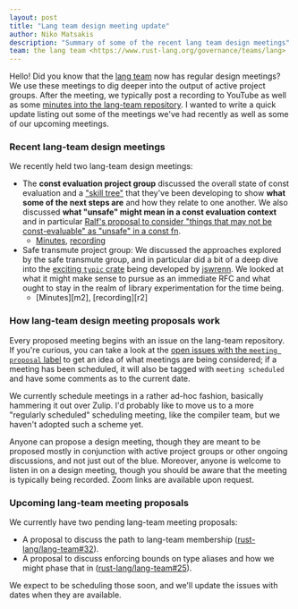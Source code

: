 ```yaml
---
layout: post
title: "Lang team design meeting update"
author: Niko Matsakis
description: "Summary of some of the recent lang team design meetings"
team: the lang team <https://www.rust-lang.org/governance/teams/lang>
---
```


Hello! Did you know that the [lang team] now has regular design
meetings? We use these meetings to dig deeper into the output of
active project groups. After the meeting, we typically post a
recording to YouTube as well as some [minutes into the lang-team
repository][min]. I wanted to write a quick update listing out some of
the meetings we've had recently as well as some of our upcoming
meetings.

[lang team]: https://www.rust-lang.org/governance/teams/lang
[min]: https://lang-team.rust-lang.org/minutes.html

### Recent lang-team design meetings

We recently held two lang-team design meetings:

* The **const evaluation project group** discussed the overall state
  of const evaluation and a ["skill tree"] that they've been
  developing to show **what some of the next steps are** and how they
  relate to one another.  We also discussed **what "unsafe" might mean
  in a const evaluation context** and in particular [Ralf's proposal to
  consider "things that may not be const-evaluable" as "unsafe" in a
  const fn][ralfj].
  * [Minutes][m1], [recording][r1]
* Safe transmute project group: We discussed the approaches explored
  by the safe transmute group, and in particular did a bit of a deep
  dive into the [exciting `typic` crate][typic] being developed by
  [jswrenn]. We looked at what it might make sense to pursue as an
  immediate RFC and what ought to stay in the realm of library experimentation
  for the time being.
  * [Minutes][m2], [recording][r2]
  
[m1]: https://github.com/rust-lang/lang-team/blob/master/design-meeting-minutes/2020-06-24-const-eval-unsafe-and-skill-tree.md
[r1]: https://youtu.be/b3p2vX8wZ_c
[ralfj]: https://www.ralfj.de/blog/2018/07/19/const.html
["skill tree"]: https://github.com/nikomatsakis/skill-tree#what-is-a-skill-tree
[typic]: https://github.com/jswrenn/typic
[jswrenn]: https://github.com/jswrenn

### How lang-team design meeting proposals work

Every proposed meeting begins with an issue on the lang-team
repository. If you're curious, you can take a look at the [open issues
with the `meeting proposal` label][issues] to get an idea of what
meetings are being considered; if a meeting has been scheduled, it
will also be tagged with `meeting scheduled` and have some comments as
to the current date.

[issues]: https://github.com/rust-lang/lang-team/issues?q=label%3Ameeting-proposal

We currently schedule meetings in a rather ad-hoc fashion, basically
hammering it out over Zulip. I'd probably like to move us to a more
"regularly scheduled" scheduling meeting, like the compiler team, but
we haven't adopted such a scheme yet.

Anyone can propose a design meeting, though they are meant to be
proposed mostly in conjunction with active project groups or other
ongoing discussions, and not just out of the blue. Moreover, anyone is
welcome to listen in on a design meeting, though you should be aware
that the meeting is typically being recorded. Zoom links are available
upon request.

### Upcoming lang-team meeting proposals

We currently have two pending lang-team meeting proposals:

* A proposal to discuss the path to lang-team membership ([rust-lang/lang-team#32]).
* A proposal to discuss enforcing bounds on type aliases and how we
  might phase that in ([rust-lang/lang-team#25]).
  
We expect to be scheduling those soon, and we'll update the issues
with dates when they are available.

[rust-lang/lang-team#32]: https://github.com/rust-lang/lang-team/issues/32
[rust-lang/lang-team#25]: https://github.com/rust-lang/lang-team/issues/25
